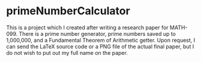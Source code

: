 # primeNumberCalculator
 This is a project which I created after writing a research paper for MATH-099. There is a prime number generator, prime numbers saved up to 1,000,000, and a Fundamental Theorem of Arithmetic getter.
Upon request, I can send the LaTeX source code or a PNG file of the actual final paper, but I do not wish to put out my full name on the paper.
